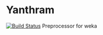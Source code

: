 # Yanthram

[![Build Status](https://travis-ci.org/recipegrace/Yanthram.svg?branch=master)](https://travis-ci.org/recipegrace/Yanthram)
Preprocessor for weka
